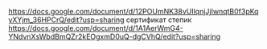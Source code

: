 https://docs.google.com/document/d/12POUmNK38vUIlqnjJjIwnqtB0f3pKqyXYjm_36HPCrQ/edit?usp=sharing 
сертификат степик https://docs.google.com/document/d/1A1AerWmG4-YNdvnXsWbdBmQZr2kEOgxmD0uQ-dgCVhQ/edit?usp=sharing

